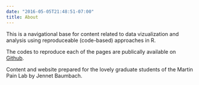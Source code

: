 ```yaml
---
date: "2016-05-05T21:48:51-07:00"
title: About
---
```


This is a navigational base for content related to data vizualization and analysis using reproduceable (code-based) approaches in R. 

The codes to reproduce each of the pages are publically available on [Github](https://github.com/black-cat-enthusiast/Blogdown_Test/tree/master/content/post). 

Content and website prepared for the lovely graduate students of the Martin Pain Lab by Jennet Baumbach.
